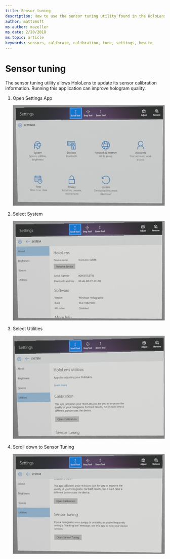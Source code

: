 ```yaml
---
title: Sensor tuning
description: How to use the sensor tuning utility found in the HoloLens settings.
author: mattzmsft
ms.author: mazeller
ms.date: 2/28/2018
ms.topic: article
keywords: sensors, calibrate, calibration, tune, settings, how-to
---
```




# Sensor tuning

The sensor tuning utility allows HoloLens to update its sensor calibration information. Running this application can improve hologram quality.

1. Open Settings App

   ![Setting app in HoloLens](images/settingssensortuning-500px.png)
  
2. Select System

   ![System page in Settings app](images/systemsensortuning-500px.png)
  
3. Select Utilities

   ![Utilities page in Settings app](images/utilitiessensortuning-500px.png)
  
4. Scroll down to Sensor Tuning

   ![Sensor tuning on Utilities page](images/sensortuningsettingsapp-500px.png)

